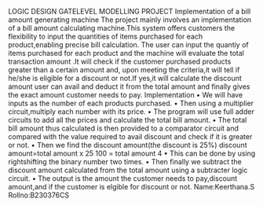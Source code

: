 LOGIC DESIGN
GATELEVEL MODELLING
PROJECT
Implementation of a bill amount generating
machine
The project mainly involves an implementation of a bill
amount calculating machine.This system offers
customers the flexibility to input the quantities of items
purchased for each product,enabling precise bill
calculation.
The user can input the quantiy of items purchased for
each product and the machine will evaluate the total
transaction amount .It will check if the customer
purchased products greater than a certain amount and,
upon meeting the criteria,it will tell if he/she is eligible
for a discount or not.If yes,it will calculate the discount
amount user can avail and deduct it from the total
amount and finally gives the exact amount customer
needs to pay.
Implementation
• We will have inputs as the number of each
products purchased.
• Then using a multiplier circuit,multiply each
number with its price.
• The program will use full adder circuits to add all
the prices and calculate the total bill amount.
• The total bill amount thus calculated is then
provided to a comparator circuit and compared
with the value required to avail discount and check
if it is greater or not.
• Then we find the discount amount(the discount is
25%)
discount amount=total amount x 25
 100
 = total amount
 4
• This can be done by using rightshifting the binary
number two times.
• Then finally we subtract the discount amount
calculated from the total amount using a
subtracter logic circuit.
• The output is the amount the customer needs to
pay,discount amount,and if the customer is elgible for
discount or not.
Name:Keerthana.S
Rollno:B230376CS
